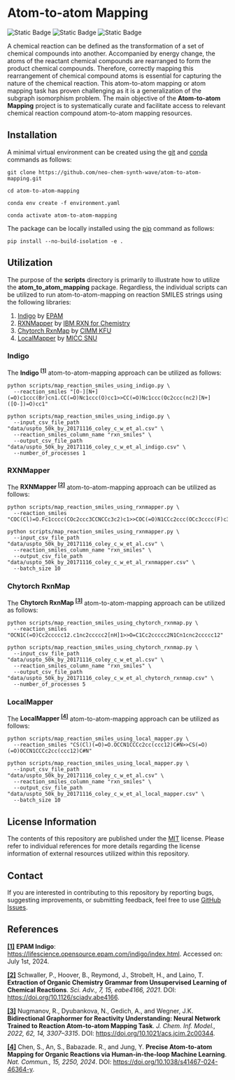 # Atom-to-atom Mapping
![Static Badge](https://img.shields.io/badge/atom__to__atom__mapping-v.2024.07.1-%2300E78A?logo=github&style=flat)
![Static Badge](https://img.shields.io/badge/Institute%20of%20Science%20Tokyo-%231C3177?style=flat)
![Static Badge](https://img.shields.io/badge/Elix%2C%20Inc.-%235EB6B3?style=flat)

A chemical reaction can be defined as the transformation of a set of chemical compounds into another. Accompanied by
energy change, the atoms of the reactant chemical compounds are rearranged to form the product chemical compounds.
Therefore, correctly mapping this rearrangement of chemical compound atoms is essential for capturing the nature of the
chemical reaction. This atom-to-atom mapping or atom mapping task has proven challenging as it is a generalization of
the subgraph isomorphism problem. The main objective of the **Atom-to-atom Mapping** project is to systematically curate
and facilitate access to relevant chemical reaction compound atom-to-atom mapping resources.


## Installation
A minimal virtual environment can be created using the [git](https://git-scm.com) and [conda](https://conda.io) commands
as follows:

```shell
git clone https://github.com/neo-chem-synth-wave/atom-to-atom-mapping.git

cd atom-to-atom-mapping

conda env create -f environment.yaml

conda activate atom-to-atom-mapping
```

The package can be locally installed using the [pip](https://pip.pypa.io) command as follows:

```shell
pip install --no-build-isolation -e .
```


## Utilization
The purpose of the **scripts** directory is primarily to illustrate how to utilize the **atom_to_atom_mapping** package.
Regardless, the individual scripts can be utilized to run atom-to-atom-mapping on reaction SMILES strings using the
following libraries:

1. [Indigo](https://github.com/epam/Indigo) by [EPAM](https://github.com/epam)
2. [RXNMapper](https://github.com/rxn4chemistry/rxnmapper) by [IBM RXN for Chemistry](https://github.com/rxn4chemistry)
3. [Chytorch RxnMap](https://github.com/chython/chytorch-rxnmap) by [CIMM KFU](https://github.com/cimm-kzn)
4. [LocalMapper](https://github.com/snu-micc/LocalMapper) by [MICC SNU](https://github.com/snu-micc)


### Indigo
The **Indigo <sup>[[1]](#references)</sup>** atom-to-atom-mapping approach can be utilized as follows:

```shell
python scripts/map_reaction_smiles_using_indigo.py \
  --reaction_smiles "[O-][N+](=O)c1ccc(Br)cn1.CC(=O)Nc1ccc(O)cc1>>CC(=O)Nc1ccc(Oc2ccc(nc2)[N+]([O-])=O)cc1"

python scripts/map_reaction_smiles_using_indigo.py \
  --input_csv_file_path "data/uspto_50k_by_20171116_coley_c_w_et_al.csv" \
  --reaction_smiles_column_name "rxn_smiles" \
  --output_csv_file_path "data/uspto_50k_by_20171116_coley_c_w_et_al_indigo.csv" \
  --number_of_processes 1
```


### RXNMapper
The **RXNMapper <sup>[[2]](#references)</sup>** atom-to-atom-mapping approach can be utilized as follows:

```shell
python scripts/map_reaction_smiles_using_rxnmapper.py \
  --reaction_smiles "COC(Cl)=O.Fc1cccc(COc2ccc3CCNCCc3c2)c1>>COC(=O)N1CCc2ccc(OCc3cccc(F)c3)cc2CC1"

python scripts/map_reaction_smiles_using_rxnmapper.py \
  --input_csv_file_path "data/uspto_50k_by_20171116_coley_c_w_et_al.csv" \
  --reaction_smiles_column_name "rxn_smiles" \
  --output_csv_file_path "data/uspto_50k_by_20171116_coley_c_w_et_al_rxnmapper.csv" \
  --batch_size 10
```


### Chytorch RxnMap
The **Chytorch RxnMap <sup>[[3]](#references)</sup>** atom-to-atom-mapping approach can be utilized as follows:

```shell
python scripts/map_reaction_smiles_using_chytorch_rxnmap.py \
  --reaction_smiles "OCN1C(=O)Cc2ccccc12.c1nc2ccccc2[nH]1>>O=C1Cc2ccccc2N1Cn1cnc2ccccc12"

python scripts/map_reaction_smiles_using_chytorch_rxnmap.py \
  --input_csv_file_path "data/uspto_50k_by_20171116_coley_c_w_et_al.csv" \
  --reaction_smiles_column_name "rxn_smiles" \
  --output_csv_file_path "data/uspto_50k_by_20171116_coley_c_w_et_al_chytorch_rxnmap.csv" \
  --number_of_processes 5
```

### LocalMapper
The **LocalMapper <sup>[[4]](#references)</sup>** atom-to-atom-mapping approach can be utilized as follows:

```shell
python scripts/map_reaction_smiles_using_local_mapper.py \
  --reaction_smiles "CS(Cl)(=O)=O.OCCN1CCCc2cc(ccc12)C#N>>CS(=O)(=O)OCCN1CCCc2cc(ccc12)C#N"

python scripts/map_reaction_smiles_using_local_mapper.py \
  --input_csv_file_path "data/uspto_50k_by_20171116_coley_c_w_et_al.csv" \
  --reaction_smiles_column_name "rxn_smiles" \
  --output_csv_file_path "data/uspto_50k_by_20171116_coley_c_w_et_al_local_mapper.csv" \
  --batch_size 10
```


## License Information
The contents of this repository are published under the [MIT](/LICENSE) license. Please refer to individual references
for more details regarding the license information of external resources utilized within this repository.


## Contact
If you are interested in contributing to this repository by reporting bugs, suggesting improvements, or submitting
feedback, feel free to use [GitHub Issues](https://github.com/neo-chem-synth-wave/ncsw-chemistry/issues).


## References
**[[1]](https://lifescience.opensource.epam.com/indigo/index.html)** **EPAM Indigo**:
https://lifescience.opensource.epam.com/indigo/index.html. Accessed on: July 1st, 2024.

**[[2]](/references/20210407_schwaller_p_et_al.md)** Schwaller, P., Hoover, B., Reymond, J., Strobelt, H., and Laino, T.
**Extraction of Organic Chemistry Grammar from Unsupervised Learning of Chemical Reactions**. _Sci. Adv., 7, 15,
eabe4166, 2021_. DOI: https://doi.org/10.1126/sciadv.abe4166.

**[[3]](/references/20220706_nugmanov_r_et_al.md)** Nugmanov, R., Dyubankova, N., Gedich, A., and Wegner, J.K.
**Bidirectional Graphormer for Reactivity Understanding: Neural Network Trained to Reaction Atom-to-atom Mapping Task**.
_J. Chem. Inf. Model., 2022, 62, 14, 3307–3315_. DOI: https://doi.org/10.1021/acs.jcim.2c00344.

**[[4]](/references/20240313_chen_s_et_al.md)** Chen, S., An, S., Babazade. R., and Jung, Y. **Precise Atom-to-atom
Mapping for Organic Reactions via Human-in-the-loop Machine Learning**.  _Nat. Commun., 15, 2250, 2024_.
DOI: https://doi.org/10.1038/s41467-024-46364-y.
